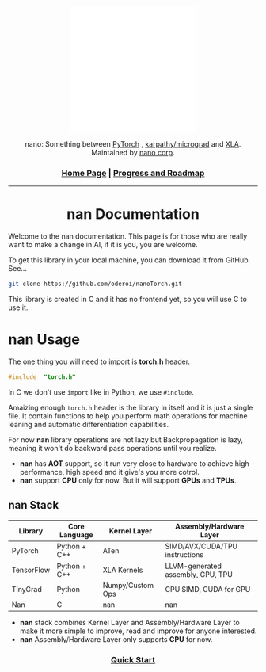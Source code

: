<div align="center">

<picture>
  <source media="(prefers-color-scheme: light)" srcset="/imgs/nan/16.svg">
  <img alt="tiny corp logo" src="/imgs/nan/nan.svg" width="50%" height="50%">
</picture>

nano: Something between [PyTorch](https://github.com/pytorch/pytorch) , [karpathy/micrograd](https://github.com/karpathy/micrograd) and [XLA](https://openxla.org/xla). Maintained by [nano corp](https://github.com/oderoi/nanoTorch/tree/main).

<h3>

[Home Page](../README.md) | [Progress and Roadmap](../Progress_and_Roadmap.md)

</h3>

</div>

---

<h1 align='center'><b>nan Documentation</b></h1>

Welcome to the nan documentation. This page is for those who are really want to make a change in AI, if it is you, you are welcome.

To get this library in your local machine, you can download it from GitHub. See...

```bash
git clone https://github.com/oderoi/nanoTorch.git 
```

This library is created in C and it has no frontend yet, so you will use C to use it.

# nan Usage

The one thing you will need to import is **torch.h** header.

```C
#include  "torch.h"
```
In C we don't use `import` like in Python, we use `#include`.

Amaizing enough `torch.h` header is the library in itself and it is just a single file. It contain functions to help you perform math operations for machine leaning and automatic differentiation capabilities.

For now **nan** library operations are not lazy but Backpropagation is lazy, meaning it won't do backward pass operations until you realize.

* **nan** has **AOT** support, so it run very close to hardware to achieve high performance, high speed and it give's you more cotrol.
* **nan** support **CPU** only for now. But it will support **GPUs** and **TPUs**. 

## **nan** Stack

|Library |Core Language|Kernel Layer|	Assembly/Hardware Layer|
|--------|-------------|------------|-----------------------|
|PyTorch|Python + C++|	ATen|	SIMD/AVX/CUDA/TPU instructions|
|TensorFlow|	Python + C++|	XLA Kernels|	LLVM-generated assembly, GPU, TPU|
TinyGrad|	Python|	Numpy/Custom Ops|	CPU SIMD, CUDA for GPU|
|Nan   | C         |  nan   | nan  |

* **nan** stack combines Kernel Layer and Assembly/Hardware Layer to make it more simple to improve, read and improve for anyone interested.
* **nan** Assembly/Hardware Layer only supports **CPU** for now.

<h3 align="center">

[Quick Start](Progress_and_Roadmap.md)

</h3>